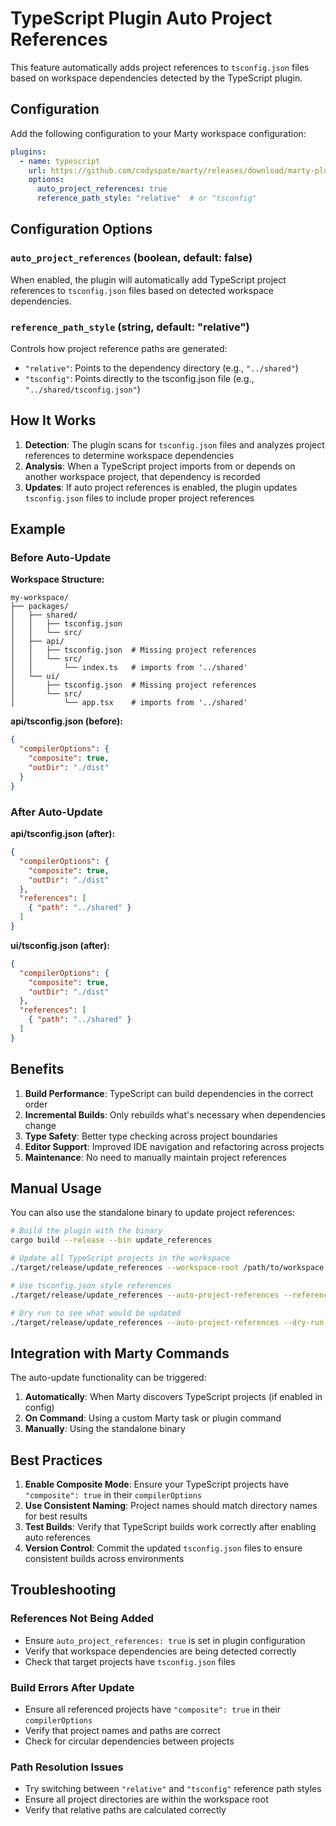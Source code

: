 # TypeScript Plugin Auto Project References

This feature automatically adds project references to `tsconfig.json` files based on workspace dependencies detected by the TypeScript plugin.

## Configuration

Add the following configuration to your Marty workspace configuration:

```yaml
plugins:
  - name: typescript
    url: https://github.com/codyspate/marty/releases/download/marty-plugin-typescript-v0.2.1/marty-plugin-typescript-v0.2.1-x86_64-unknown-linux-gnu.so
    options:
      auto_project_references: true
      reference_path_style: "relative"  # or "tsconfig"
```

## Configuration Options

### `auto_project_references` (boolean, default: false)
When enabled, the plugin will automatically add TypeScript project references to `tsconfig.json` files based on detected workspace dependencies.

### `reference_path_style` (string, default: "relative")
Controls how project reference paths are generated:
- `"relative"`: Points to the dependency directory (e.g., `"../shared"`)
- `"tsconfig"`: Points directly to the tsconfig.json file (e.g., `"../shared/tsconfig.json"`)

## How It Works

1. **Detection**: The plugin scans for `tsconfig.json` files and analyzes project references to determine workspace dependencies
2. **Analysis**: When a TypeScript project imports from or depends on another workspace project, that dependency is recorded
3. **Updates**: If auto project references is enabled, the plugin updates `tsconfig.json` files to include proper project references

## Example

### Before Auto-Update

**Workspace Structure:**
```
my-workspace/
├── packages/
│   ├── shared/
│   │   ├── tsconfig.json
│   │   └── src/
│   ├── api/
│   │   ├── tsconfig.json  # Missing project references
│   │   └── src/
│   │       └── index.ts   # imports from '../shared'
│   └── ui/
│       ├── tsconfig.json  # Missing project references  
│       └── src/
│           └── app.tsx    # imports from '../shared'
```

**api/tsconfig.json (before):**
```json
{
  "compilerOptions": {
    "composite": true,
    "outDir": "./dist"
  }
}
```

### After Auto-Update

**api/tsconfig.json (after):**
```json
{
  "compilerOptions": {
    "composite": true,
    "outDir": "./dist"
  },
  "references": [
    { "path": "../shared" }
  ]
}
```

**ui/tsconfig.json (after):**
```json
{
  "compilerOptions": {
    "composite": true,
    "outDir": "./dist"
  },
  "references": [
    { "path": "../shared" }
  ]
}
```

## Benefits

1. **Build Performance**: TypeScript can build dependencies in the correct order
2. **Incremental Builds**: Only rebuilds what's necessary when dependencies change
3. **Type Safety**: Better type checking across project boundaries
4. **Editor Support**: Improved IDE navigation and refactoring across projects
5. **Maintenance**: No need to manually maintain project references

## Manual Usage

You can also use the standalone binary to update project references:

```bash
# Build the plugin with the binary
cargo build --release --bin update_references

# Update all TypeScript projects in the workspace
./target/release/update_references --workspace-root /path/to/workspace --auto-project-references

# Use tsconfig.json style references
./target/release/update_references --auto-project-references --reference-path-style tsconfig

# Dry run to see what would be updated
./target/release/update_references --auto-project-references --dry-run
```

## Integration with Marty Commands

The auto-update functionality can be triggered:

1. **Automatically**: When Marty discovers TypeScript projects (if enabled in config)
2. **On Command**: Using a custom Marty task or plugin command
3. **Manually**: Using the standalone binary

## Best Practices

1. **Enable Composite Mode**: Ensure your TypeScript projects have `"composite": true` in their `compilerOptions`
2. **Use Consistent Naming**: Project names should match directory names for best results
3. **Test Builds**: Verify that TypeScript builds work correctly after enabling auto references
4. **Version Control**: Commit the updated `tsconfig.json` files to ensure consistent builds across environments

## Troubleshooting

### References Not Being Added
- Ensure `auto_project_references: true` is set in plugin configuration
- Verify that workspace dependencies are being detected correctly
- Check that target projects have `tsconfig.json` files

### Build Errors After Update
- Ensure all referenced projects have `"composite": true` in their `compilerOptions`
- Verify that project names and paths are correct
- Check for circular dependencies between projects

### Path Resolution Issues
- Try switching between `"relative"` and `"tsconfig"` reference path styles
- Ensure all project directories are within the workspace root
- Verify that relative paths are calculated correctly